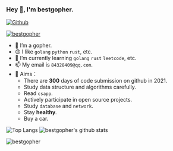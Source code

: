 

### Hey 👋, I'm bestgopher.

[![Github](https://img.shields.io/github/followers/bestgopher?label=followers&style=social)](https://github.com/bestgopher)
<p align="left"> <a href="https://github.com/ryo-ma/github-profile-trophy"><img src="https://github-profile-trophy.vercel.app/?username=bestgopher" alt="bestgopher" /></a> </p>



- 🔭 I’m a gopher.
- 😍 I like `golang` `python` `rust`, etc.
- 🌱 I’m currently learning `golang` `rust` `leetcode`, etc.
- 📫 My email is `84328409@qq.com`.
- 💪 Aims：
  - There are **300** days of code submission on github in 2021.
  - Study data structure and algorithms carefully. 
  - Read `csapp`.
  - Actively participate in open source projects.
  - Study `database` and `network`.
  - Stay **healthy**.
  - Buy a car.

![Top Langs](https://github-readme-stats.vercel.app/api/top-langs/?username=bestgopher&hide=html&&line_height=3)
![bestgopher's github stats](https://github-readme-stats.vercel.app/api?username=bestgopher&show_icons=true&count_private=true&line_height=30)

<img align="center" src="https://github-readme-streak-stats.herokuapp.com/?user=bestgopher" alt="bestgopher" />

